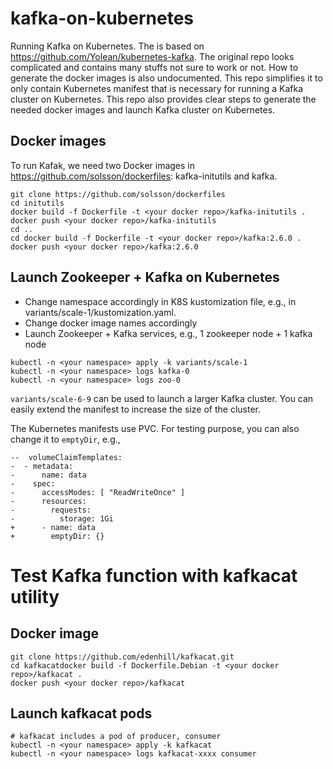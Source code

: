 # kafka-on-kubernetes

Running Kafka on Kubernetes. The is based on https://github.com/Yolean/kubernetes-kafka. The original repo looks complicated and contains many stuffs not sure to work or not. How to generate the docker images is also undocumented. This repo simplifies it to only contain Kubernetes manifest that is necessary for running a Kafka cluster on Kubernetes. This repo also provides clear steps to generate the needed docker images and launch Kafka cluster on Kubernetes.

## Docker images

To run Kafak, we need two Docker images in https://github.com/solsson/dockerfiles: kafka-initutils and kafka.

```
git clone https://github.com/solsson/dockerfiles
cd initutils
docker build -f Dockerfile -t <your docker repo>/kafka-initutils .
docker push <your docker repo>/kafka-initutils
cd ..
cd docker build -f Dockerfile -t <your docker repo>/kafka:2.6.0 . 
docker push <your docker repo>/kafka:2.6.0
```

## Launch Zookeeper + Kafka on Kubernetes

* Change namespace accordingly in K8S kustomization file, e.g., in variants/scale-1/kustomization.yaml.
* Change docker image names accordingly
* Launch Zookeeper + Kafka services, e.g., 1 zookeeper node + 1 kafka node

```
kubectl -n <your namespace> apply -k variants/scale-1
kubectl -n <your namespace> logs kafka-0
kubectl -n <your namespace> logs zoo-0
```

`variants/scale-6-9` can be used to launch a larger Kafka cluster. You can easily extend the manifest to increase the size of the cluster.

The Kubernetes manifests use PVC. For testing purpose, you can also change it to `emptyDir`, e.g.,
```
--  volumeClaimTemplates:    
-  - metadata:                                                                   
-      name: data     
-    spec:                
-      accessModes: [ "ReadWriteOnce" ]                                          
-      resources:                                                                
-        requests:       
-          storage: 1Gi   
+      - name: data                                                                                                                                               
+        emptyDir: {} 
```

# Test Kafka function with kafkacat utility

## Docker image
```
git clone https://github.com/edenhill/kafkacat.git
cd kafkacatdocker build -f Dockerfile.Debian -t <your docker repo>/kafkacat .
docker push <your docker repo>/kafkacat
```

## Launch kafkacat pods

```
# kafkacat includes a pod of producer, consumer
kubectl -n <your namespace> apply -k kafkacat
kubectl -n <your namespace> logs kafkacat-xxxx consumer
```
